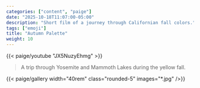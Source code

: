 ```yaml
---
categories: ["content", "paige"]
date: "2025-10-18T11:07:00-05:00"
description: "Short film of a journey through Californian fall colors."
tags: ["emoji"]
title: "Autumn Palette"
weight: 10
---
```

{{< paige/youtube "JX5NuzyEhmg" >}}

> A trip through Yosemite and Mammoth Lakes during the yellow fall.

{{< paige/gallery width="40rem" class="rounded-5" images="*.jpg"  />}}

<!--
The MIT License (MIT)

Copyright (c) 2014 Steve Francia

Permission is hereby granted, free of charge, to any person obtaining a copy
of this software and associated documentation files (the "Software"), to deal
in the Software without restriction, including without limitation the rights
to use, copy, modify, merge, publish, distribute, sublicense, and/or sell
copies of the Software, and to permit persons to whom the Software is
furnished to do so, subject to the following conditions:

The above copyright notice and this permission notice shall be included in all
copies or substantial portions of the Software.

THE SOFTWARE IS PROVIDED "AS IS", WITHOUT WARRANTY OF ANY KIND, EXPRESS OR
IMPLIED, INCLUDING BUT NOT LIMITED TO THE WARRANTIES OF MERCHANTABILITY,
FITNESS FOR A PARTICULAR PURPOSE AND NONINFRINGEMENT. IN NO EVENT SHALL THE
AUTHORS OR COPYRIGHT HOLDERS BE LIABLE FOR ANY CLAIM, DAMAGES OR OTHER
LIABILITY, WHETHER IN AN ACTION OF CONTRACT, TORT OR OTHERWISE, ARISING FROM,
OUT OF OR IN CONNECTION WITH THE SOFTWARE OR THE USE OR OTHER DEALINGS IN THE
SOFTWARE.
-->
